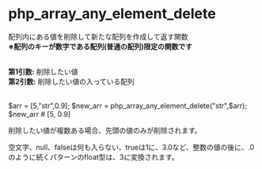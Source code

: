 # php_array_any_element_delete
配列内にある値を削除して新たな配列を作成して返す関数<br />
**※配列のキーが数字である配列(普通の配列)限定の関数です**<br /><br />


**第1引数:** 削除したい値<br />
**第2引数:** 削除したい値の入っている配列<br />
<br />

    
$arr = [5,"str",0.9];
$new_arr = php_array_any_element_delete("str",$arr);
$new_arr # [5, 0.9]
    

削除したい値が複数ある場合、先頭の値のみが削除されます。

空文字、null、falseは何も入らない、trueは1に、3.0など、整数の値の後に、.0のように続くパターンのfloat型は、3に変換されます。<br />

